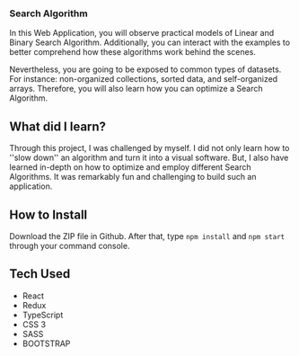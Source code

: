 ### Search Algorithm

In this Web Application, you will observe practical models of Linear and Binary Search Algorithm. Additionally, you can interact with the examples to better comprehend how these algorithms work behind the scenes. 

Nevertheless, you are going to be exposed to common types of datasets. For instance: non-organized collections, sorted data, and self-organized arrays. Therefore, you will also learn how you can optimize a Search Algorithm.

## What did I learn?

Through this project, I was challenged by myself. I did not only learn how to ''slow down'' an algorithm and turn it into a visual software. But, I also have learned in-depth on how to optimize and employ different Search Algorithms. It was remarkably fun and challenging to build such an application.

## How to Install

Download the ZIP file in Github. After that, type `npm install` and `npm start` through your command console.

## Tech Used

- React
- Redux
- TypeScript
- CSS 3
- SASS
- BOOTSTRAP